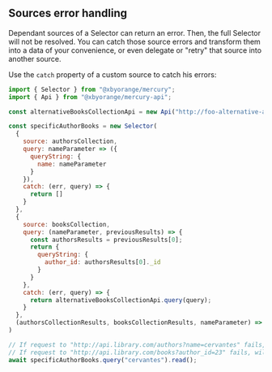 ## Sources error handling

Dependant sources of a Selector can return an error. Then, the full Selector will not be resolved. You can catch those source errors and transform them into a data of your convenience, or even delegate or "retry" that source into another source.

Use the `catch` property of a custom source to catch his errors:

```js
import { Selector } from "@xbyorange/mercury";
import { Api } from "@xbyorange/mercury-api";

const alternativeBooksCollectionApi = new Api("http://foo-alternative-api/books")

const specificAuthorBooks = new Selector(
  {
    source: authorsCollection,
    query: nameParameter => ({
      queryString: {
        name: nameParameter
      }
    }),
    catch: (err, query) => {
      return []
    }
  },
  {
    source: booksCollection,
    query: (nameParameter, previousResults) => {
      const authorsResults = previousResults[0];
      return {
        queryString: {
          author_id: authorsResults[0]._id
        }
      }
    },
    catch: (err, query) => {
      return alternativeBooksCollectionApi.query(query);
    }
  },
  (authorsCollectionResults, booksCollectionResults, nameParameter) => booksCollectionResults
)

// If request to "http://api.library.com/authors?name=cervantes" fails, will be resolved with an empty array:
// If request to "http://api.library.com/books?author_id=23" fails, will retry on "http://foo-alternative-api/books?author_id=23"
await specificAuthorBooks.query("cervantes").read();

```
